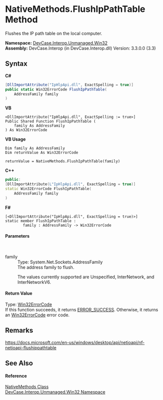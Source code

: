 # NativeMethods.FlushIpPathTable Method 
 

Flushes the IP path table on the local computer.

**Namespace:**&nbsp;<a href="N_DevCase_Interop_Unmanaged_Win32">DevCase.Interop.Unmanaged.Win32</a><br />**Assembly:**&nbsp;DevCase.Interop (in DevCase.Interop.dll) Version: 3.3.0.0 (3.3)

## Syntax

**C#**<br />
``` C#
[DllImportAttribute("IpHlpApi.dll", ExactSpelling = true)]
public static Win32ErrorCode FlushIpPathTable(
	AddressFamily family
)
```

**VB**<br />
``` VB
<DllImportAttribute("IpHlpApi.dll", ExactSpelling := true>]
Public Shared Function FlushIpPathTable ( 
	family As AddressFamily
) As Win32ErrorCode
```

**VB Usage**<br />
``` VB Usage
Dim family As AddressFamily
Dim returnValue As Win32ErrorCode

returnValue = NativeMethods.FlushIpPathTable(family)
```

**C++**<br />
``` C++
public:
[DllImportAttribute(L"IpHlpApi.dll", ExactSpelling = true)]
static Win32ErrorCode FlushIpPathTable(
	AddressFamily family
)
```

**F#**<br />
``` F#
[<DllImportAttribute("IpHlpApi.dll", ExactSpelling = true)>]
static member FlushIpPathTable : 
        family : AddressFamily -> Win32ErrorCode 

```


#### Parameters
&nbsp;<dl><dt>family</dt><dd>Type: System.Net.Sockets.AddressFamily<br />The address family to flush. 

 The values currently supported are Unspecified, InterNetwork, and InterNetworkV6.</dd></dl>

#### Return Value
Type: <a href="T_DevCase_Interop_Unmanaged_Win32_Enums_Win32ErrorCode">Win32ErrorCode</a><br />If this function succeeds, it returns <a href="T_DevCase_Interop_Unmanaged_Win32_Enums_Win32ErrorCode">ERROR_SUCCESS</a>. Otherwise, it returns an <a href="T_DevCase_Interop_Unmanaged_Win32_Enums_Win32ErrorCode">Win32ErrorCode</a> error code.

## Remarks
<a href="https://docs.microsoft.com/en-us/windows/desktop/api/netioapi/nf-netioapi-flushippathtable" target="_blank">https://docs.microsoft.com/en-us/windows/desktop/api/netioapi/nf-netioapi-flushippathtable</a>

## See Also


#### Reference
<a href="T_DevCase_Interop_Unmanaged_Win32_NativeMethods">NativeMethods Class</a><br /><a href="N_DevCase_Interop_Unmanaged_Win32">DevCase.Interop.Unmanaged.Win32 Namespace</a><br />